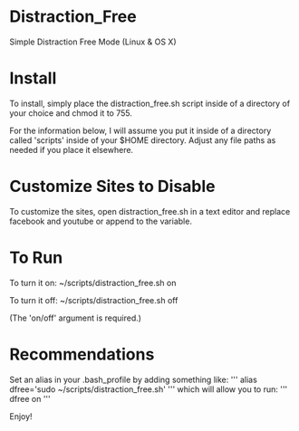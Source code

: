 # Distraction_Free
Simple Distraction Free Mode (Linux &amp; OS X)

# Install
To install, simply place the distraction_free.sh script inside of a directory of your choice and chmod it to 755.  

For the information below, I will assume you put it inside of a directory called 'scripts' inside of your $HOME directory. Adjust any file paths as needed if you place it elsewhere.

# Customize Sites to Disable
To customize the sites, open distraction_free.sh in a text editor and replace facebook and youtube or append to the variable.

# To Run
To turn it on:
~/scripts/distraction_free.sh on  

To turn it off:
~/scripts/distraction_free.sh off

(The 'on/off' argument is required.)

# Recommendations
Set an alias in your .bash_profile by adding something like:
'''
alias dfree='sudo ~/scripts/distraction_free.sh'
'''
which will allow you to run:
'''
dfree on
'''

Enjoy!